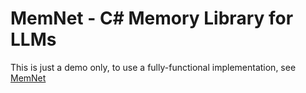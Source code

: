 # MemNet - C# Memory Library for LLMs

This is just a demo only, to use a fully-functional implementation, see [MemNet](https://github.com/yangzhongke/MemNet)